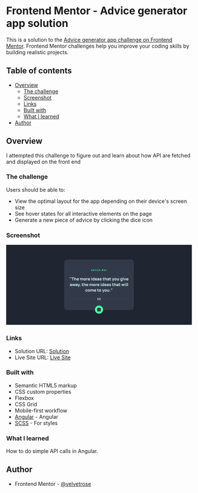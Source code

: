 # Frontend Mentor - Advice generator app solution

This is a solution to the [Advice generator app challenge on Frontend Mentor](https://www.frontendmentor.io/challenges/advice-generator-app-QdUG-13db). Frontend Mentor challenges help you improve your coding skills by building realistic projects.

## Table of contents

- [Overview](#overview)
  - [The challenge](#the-challenge)
  - [Screenshot](#screenshot)
  - [Links](#links)
  - [Built with](#built-with)
  - [What I learned](#what-i-learned)
- [Author](#author)


## Overview
I attempted this challenge to figure out and learn about how API are fetched and displayed on the front end

### The challenge

Users should be able to:

- View the optimal layout for the app depending on their device's screen size
- See hover states for all interactive elements on the page
- Generate a new piece of advice by clicking the dice icon

### Screenshot

![](/src/assets/images/advice_desktop.png)


### Links

- Solution URL: [Solution](https://github.com/velvetrose/advice-generator-app-main.git)
- Live Site URL: [Live Site](https://velvetrose.github.io/advice-generator-app-main/)


### Built with

- Semantic HTML5 markup
- CSS custom properties
- Flexbox
- CSS Grid
- Mobile-first workflow
- [Angular](https://angular.io) - Angular
- [SCSS](https://sass-lang.com) - For styles


### What I learned

How to do simple API calls in Angular.


## Author

- Frontend Mentor - [@velvetrose](https://www.frontendmentor.io/profile/velvetrose)

